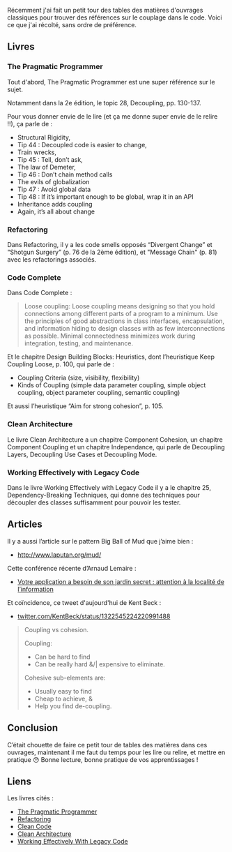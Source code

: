 Récemment j'ai fait un petit tour des tables des matières d'ouvrages classiques
pour trouver des références sur le couplage dans le code. Voici ce que j'ai
récolté, sans ordre de préférence.

## Livres

### The Pragmatic Programmer

Tout d'abord, The Pragmatic Programmer est une super référence sur le sujet.

Notamment dans la 2e édition, le topic 28, Decoupling, pp. 130-137.

Pour vous donner envie de le lire (et ça me donne super envie de le relire !!),
ça parle de&nbsp;:

- Structural Rigidity,
- Tip 44 : Decoupled code is easier to change,
- Train wrecks,
- Tip 45 : Tell, don’t ask,
- The law of Demeter,
- Tip 46 : Don’t chain method calls
- The evils of globalization
- Tip 47 : Avoid global data
- Tip 48 : If it’s important enough to be global, wrap it in an API
- Inheritance adds coupling
- Again, it’s all about change

### Refactoring

Dans Refactoring, il y a les code smells opposés “Divergent Change” et “Shotgun
Surgery” (p. 76 de la 2ème édition), et "Message Chain" (p. 81) avec les
refactorings associés.

### Code Complete

Dans Code Complete&nbsp;:

> Loose coupling: Loose coupling means designing so that you hold connections
> among different parts of a program to a minimum. Use the principles of good
> abstractions in class interfaces, encapsulation, and information hiding to
> design classes with as few interconnections as possible. Minimal
> connectedness minimizes work during integration, testing, and maintenance.

Et le chapitre Design Building Blocks: Heuristics, dont l’heuristique Keep
Coupling Loose, p. 100, qui parle de :

- Coupling Criteria (size, visibility, flexibility)
- Kinds of Coupling (simple data parameter coupling, simple object coupling, object parameter coupling, semantic coupling)

Et aussi l’heuristique “Aim for strong cohesion”, p. 105.

### Clean Architecture

Le livre Clean Architecture a un chapitre Component Cohesion, un chapitre
Component Coupling et un chapitre Independance, qui parle de Decoupling Layers,
Decoupling Use Cases et Decoupling Mode.

### Working Effectively with Legacy Code

Dans le livre Working Effectively with Legacy Code il y a le chapitre 25,
Dependency-Breaking Techniques, qui donne des techniques pour découpler des
classes suffisamment pour pouvoir les tester.

## Articles

Il y a aussi l’article sur le pattern Big Ball of Mud que j’aime bien :

- <http://www.laputan.org/mud/>

Cette conférence récente d’Arnaud Lemaire :

- [Votre application a besoin de son jardin secret : attention à la localité de l’information][al]

[al]: https://www.lilobase.me/votre-application-a-besoin-de-son-jardin-secret-attention-a-la-localite-de-linformation/

Et coïncidence, ce tweet d'aujourd'hui de Kent Beck :

- [twitter.com/KentBeck/status/1322545224220991488][kb]

[kb]: https://twitter.com/KentBeck/status/1322545224220991488

> Coupling vs cohesion.
>
> Coupling:
>
> - Can be hard to find
> - Can be really hard &amp;/| expensive to eliminate.
>
> Cohesive sub-elements are:
>
> - Usually easy to find
> - Cheap to achieve, &amp;
> - Help you find de-coupling.

## Conclusion

C’était chouette de faire ce petit tour de tables des matières dans ces
ouvrages, maintenant il me faut du temps pour les lire ou relire, et mettre en
pratique 😯 Bonne lecture, bonne pratique de vos apprentissages !

## Liens

Les livres cités :

- [The Pragmatic Programmer][pp]
- [Refactoring][r]
- [Clean Code][cc]
- [Clean Architecture][ca]
- [Working Effectively With Legacy Code][wewlc]

[pp]: https://pragprog.com/titles/tpp20/the-pragmatic-programmer-20th-anniversary-edition/
[r]: https://martinfowler.com/books/refactoring.html
[cc]: https://www.informit.com/store/code-complete-9780735619678
[ca]: https://www.informit.com/store/clean-architecture-a-craftsmans-guide-to-software-structure-9780134494166
[wewlc]: https://www.informit.com/store/working-effectively-with-legacy-code-9780131177055

